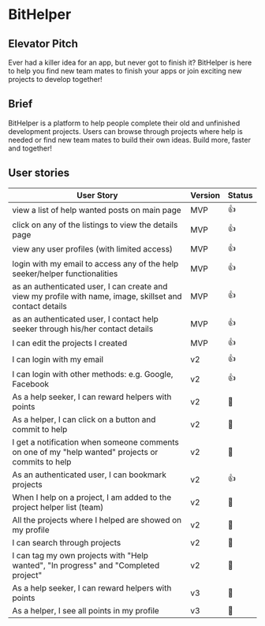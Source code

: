 # BitHelper

## Elevator Pitch
Ever had a killer idea for an app, but never got to finish it? BitHelper is here to help you find new team mates to finish your apps or join exciting new projects to develop together!

## Brief
BitHelper is a platform to help people complete their old and unfinished development projects. Users can browse through projects where help is needed or find new team mates to build their own ideas. Build more, faster and together!

## User stories 

| User Story                                                                                                | Version | Status       |
|-----------------------------------------------------------------------------------------------------------|---------|--------------|
| view a list of help wanted posts on main page                                                             | MVP     | :thumbsup:   |
| click on any of the listings to view the details page                                                     | MVP     | :thumbsup:   |
| view any user profiles (with limited access)                                                              | MVP     | :thumbsup:   |
| login with my email to access any of the help seeker/helper functionalities                               | MVP     | :thumbsup:   |
| as an authenticated user, I can create and view my profile with name, image, skillset and contact details | MVP     | :thumbsup:   |
| as an authenticated user, I contact help seeker through his/her contact details                           | MVP     | :thumbsup:   |
| I can edit the projects I created                                                                         | MVP     | :thumbsup:   |
| I can login with my email                                                                                 | v2      | :thumbsup: |
| I can login with other methods: e.g. Google, Facebook                                                     | v2      | :thumbsup: |
| As a help seeker, I can reward helpers with points                                                        | v2      | :red_circle: |
| As a helper, I can click on a button and commit to help                                                   | v2      | :red_circle: |
| I get a notification when someone comments on one of my "help wanted" projects or commits to help         | v2      | :red_circle: |
| As an authenticated user, I can bookmark projects                                                         | v2      | :thumbsup: |
| When I help on a project, I am added to the project helper list (team)                    | v2      | :red_circle: |
| All the projects where I helped are showed on my profile                     | v2      | :red_circle: |
| I can search through projects                                                                             | v2      | :red_circle: |
| I can tag my own projects with "Help wanted", "In progress" and "Completed project"                       | v2      | :red_circle: |
| As a help seeker, I can reward helpers with points                                                        | v3     | :red_circle: |
| As a helper, I see all points in my profile                                                        | v3     | :red_circle: |


